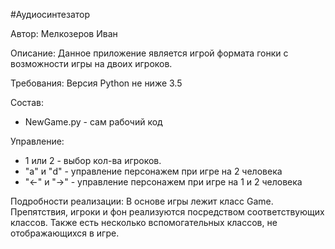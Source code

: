 #Аудиосинтезатор

Автор: Мелкозеров Иван

Описание:
Данное приложение является игрой формата гонки с возможности игры на двоих игроков.

Требования:
Версия Python не ниже 3.5

Состав:

- NewGame.py - сам рабочий код

Управление:
- 1 или 2 - выбор кол-ва игроков.
- "a" и "d" - управление персонажем при игре на 2 человека
- "<-" и "->" - управление персонажем при игре на 1 и 2 человека


Подробности реализации:
В основе игры лежит класс Game. Препятствия, игроки и фон реализуются посредством соответствующих классов. Также есть несколько вспомогательных классов, не отображающихся в игре.